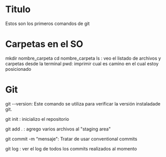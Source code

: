 # Titulo

Estos son los primeros comandos de git 


# Carpetas en el SO 

mkdir nombre_carpeta
cd nombre_carpeta 
ls : veo el listado de archivos y carpetas desde la terminal 
pwd: imprimir cual es camino en el cual estoy posicionado

# Git

git --version: Este comando se utiliza para verificar la versión instaladade git.

git init : inicializo el repositorio 

git add .  : agrego varios archivos al "staging area"

git commit -m “mensaje":  Tratar de usar conventional commits 

git log : ver el log de todos los commits realizados al momento

